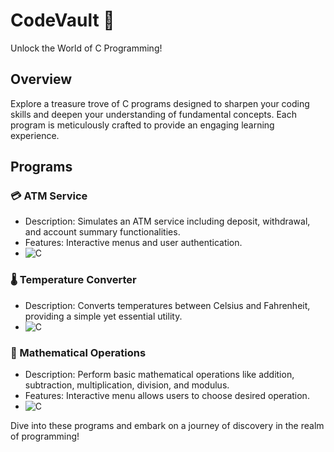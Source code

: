 # CodeVault 🚀

Unlock the World of C Programming!

## Overview

Explore a treasure trove of C programs designed to sharpen your coding skills and deepen your understanding of fundamental concepts. Each program is meticulously crafted to provide an engaging learning experience.

## Programs

### 💳 ATM Service
- Description: Simulates an ATM service including deposit, withdrawal, and account summary functionalities.
- Features: Interactive menus and user authentication.
- ![C](https://img.shields.io/badge/C-00599C?style=for-the-badge&logo=c&logoColor=white)

### 🌡️ Temperature Converter
- Description: Converts temperatures between Celsius and Fahrenheit, providing a simple yet essential utility.
- ![C](https://img.shields.io/badge/C-00599C?style=for-the-badge&logo=c&logoColor=white)

### 🧮 Mathematical Operations
- Description: Perform basic mathematical operations like addition, subtraction, multiplication, division, and modulus.
- Features: Interactive menu allows users to choose desired operation.
- ![C](https://img.shields.io/badge/C-00599C?style=for-the-badge&logo=c&logoColor=white)

Dive into these programs and embark on a journey of discovery in the realm of programming!
